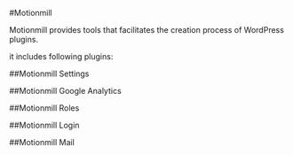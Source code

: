 #Motionmill

Motionmill provides tools that facilitates the creation process of WordPress plugins.

it includes following plugins:

##Motionmill Settings

##Motionmill Google Analytics

##Motionmill Roles

##Motionmill Login

##Motionmill Mail
